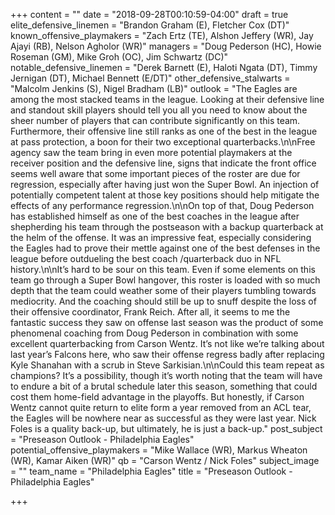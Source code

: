 +++
content = ""
date = "2018-09-28T00:10:59-04:00"
draft = true
elite_defensive_linemen = "Brandon Graham (E), Fletcher Cox (DT)"
known_offensive_playmakers = "Zach Ertz (TE), Alshon Jeffery (WR), Jay Ajayi (RB), Nelson Agholor (WR)"
managers = "Doug Pederson (HC), Howie Roseman (GM), Mike Groh (OC), Jim Schwartz (DC)"
notable_defensive_linemen = "Derek Barnett (E), Haloti Ngata (DT), Timmy Jernigan (DT), Michael Bennett (E/DT)"
other_defensive_stalwarts = "Malcolm Jenkins (S), Nigel Bradham (LB)"
outlook = "The Eagles are among the most stacked teams in the league. Looking at their defensive line and standout skill players should tell you all you need to know about the sheer number of players that can contribute significantly on this team. Furthermore, their offensive line still ranks as one of the best in the league at pass protection, a boon for their two exceptional quarterbacks.\n\nFree agency saw the team bring in even more potential playmakers at the receiver position and the defensive line, signs that indicate the front office seems well aware that some important pieces of the roster are due for regression, especially after having just won the Super Bowl. An injection of potentially competent talent at those key positions should help mitigate the effects of any performance regression.\n\nOn top of that, Doug Pederson has established himself as one of the best coaches in the league after shepherding his team through the postseason with a backup quarterback at the helm of the offense. It was an impressive feat, especially considering the Eagles had to prove their mettle against one of the best defenses in the league before outdueling the best coach /quarterback duo in NFL history.\n\nIt’s hard to be sour on this team. Even if some elements on this team go through a Super Bowl hangover, this roster is loaded with so much depth that the team could weather some of their players tumbling towards mediocrity. And the coaching should still be up to snuff despite the loss of their offensive coordinator, Frank Reich. After all, it seems to me the fantastic success they saw on offense last season was the product of some phenomenal coaching from Doug Pederson in combination with some excellent quarterbacking from Carson Wentz. It’s not like we’re talking about last year’s Falcons here, who saw their offense regress badly after replacing Kyle Shanahan with a scrub in Steve Sarkisian.\n\nCould this team repeat as champions? It’s a possibility, though it’s worth noting that the team will have to endure a bit of a brutal schedule later this season, something that could cost them home-field advantage in the playoffs. But honestly, if Carson Wentz cannot quite return to elite form a year removed from an ACL tear, the Eagles will be nowhere near as successful as they were last year. Nick Foles is a quality back-up, but ultimately, he is just a back-up."
post_subject = "Preseason Outlook - Philadelphia Eagles"
potential_offensive_playmakers = "Mike Wallace (WR), Markus Wheaton (WR), Kamar Aiken (WR)"
qb = "Carson Wentz / Nick Foles"
subject_image = ""
team_name = "Philadelphia Eagles"
title = "Preseason Outlook - Philadelphia Eagles"

+++
